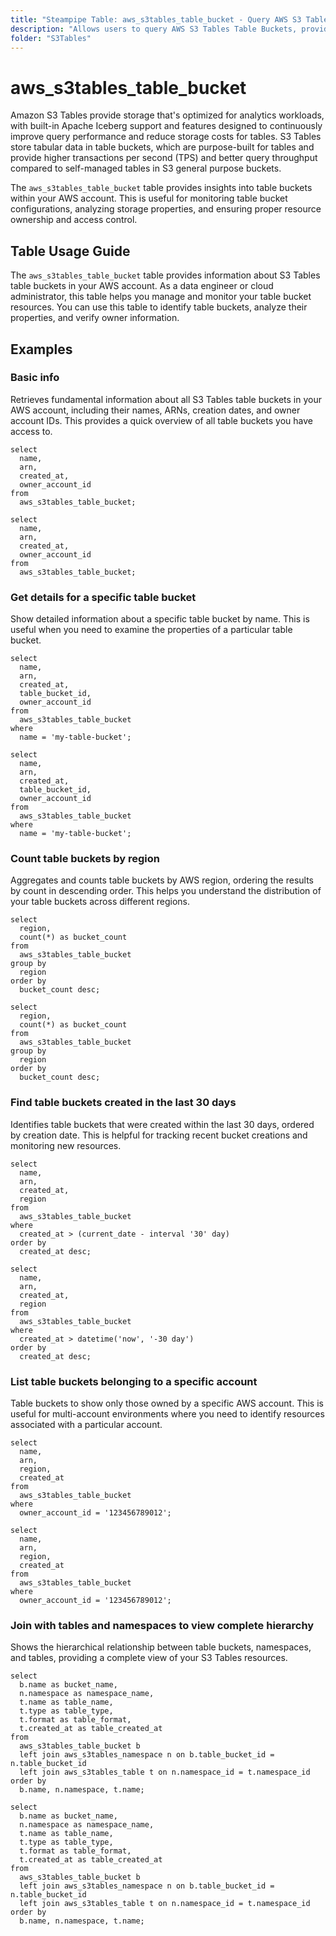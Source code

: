 ```yaml
---
title: "Steampipe Table: aws_s3tables_table_bucket - Query AWS S3 Tables Table Buckets using SQL"
description: "Allows users to query AWS S3 Tables Table Buckets, providing information about the configuration, settings, and properties of your S3 table buckets."
folder: "S3Tables"
---
```


# aws_s3tables_table_bucket

Amazon S3 Tables provide storage that's optimized for analytics workloads, with built-in Apache Iceberg support and features designed to continuously improve query performance and reduce storage costs for tables. S3 Tables store tabular data in table buckets, which are purpose-built for tables and provide higher transactions per second (TPS) and better query throughput compared to self-managed tables in S3 general purpose buckets.

The `aws_s3tables_table_bucket` table provides insights into table buckets within your AWS account. This is useful for monitoring table bucket configurations, analyzing storage properties, and ensuring proper resource ownership and access control.

## Table Usage Guide

The `aws_s3tables_table_bucket` table provides information about S3 Tables table buckets in your AWS account. As a data engineer or cloud administrator, this table helps you manage and monitor your table bucket resources. You can use this table to identify table buckets, analyze their properties, and verify owner information.

## Examples

### Basic info
Retrieves fundamental information about all S3 Tables table buckets in your AWS account, including their names, ARNs, creation dates, and owner account IDs. This provides a quick overview of all table buckets you have access to.

```sql+postgres
select
  name,
  arn,
  created_at,
  owner_account_id
from
  aws_s3tables_table_bucket;
```

```sql+sqlite
select
  name,
  arn,
  created_at,
  owner_account_id
from
  aws_s3tables_table_bucket;
```

### Get details for a specific table bucket
Show detailed information about a specific table bucket by name. This is useful when you need to examine the properties of a particular table bucket.

```sql+postgres
select
  name,
  arn,
  created_at,
  table_bucket_id,
  owner_account_id
from
  aws_s3tables_table_bucket
where
  name = 'my-table-bucket';
```

```sql+sqlite
select
  name,
  arn,
  created_at,
  table_bucket_id,
  owner_account_id
from
  aws_s3tables_table_bucket
where
  name = 'my-table-bucket';
```

### Count table buckets by region
Aggregates and counts table buckets by AWS region, ordering the results by count in descending order. This helps you understand the distribution of your table buckets across different regions.

```sql+postgres
select
  region,
  count(*) as bucket_count
from
  aws_s3tables_table_bucket
group by
  region
order by
  bucket_count desc;
```

```sql+sqlite
select
  region,
  count(*) as bucket_count
from
  aws_s3tables_table_bucket
group by
  region
order by
  bucket_count desc;
```

### Find table buckets created in the last 30 days
Identifies table buckets that were created within the last 30 days, ordered by creation date. This is helpful for tracking recent bucket creations and monitoring new resources.

```sql+postgres
select
  name,
  arn,
  created_at,
  region
from
  aws_s3tables_table_bucket
where
  created_at > (current_date - interval '30' day)
order by
  created_at desc;
```

```sql+sqlite
select
  name,
  arn,
  created_at,
  region
from
  aws_s3tables_table_bucket
where
  created_at > datetime('now', '-30 day')
order by
  created_at desc;
```

### List table buckets belonging to a specific account
Table buckets to show only those owned by a specific AWS account. This is useful for multi-account environments where you need to identify resources associated with a particular account.

```sql+postgres
select
  name,
  arn,
  region,
  created_at
from
  aws_s3tables_table_bucket
where
  owner_account_id = '123456789012';
```

```sql+sqlite
select
  name,
  arn,
  region,
  created_at
from
  aws_s3tables_table_bucket
where
  owner_account_id = '123456789012';
```

### Join with tables and namespaces to view complete hierarchy
Shows the hierarchical relationship between table buckets, namespaces, and tables, providing a complete view of your S3 Tables resources.

```sql+postgres
select
  b.name as bucket_name,
  n.namespace as namespace_name,
  t.name as table_name,
  t.type as table_type,
  t.format as table_format,
  t.created_at as table_created_at
from
  aws_s3tables_table_bucket b
  left join aws_s3tables_namespace n on b.table_bucket_id = n.table_bucket_id
  left join aws_s3tables_table t on n.namespace_id = t.namespace_id
order by
  b.name, n.namespace, t.name;
```

```sql+sqlite
select
  b.name as bucket_name,
  n.namespace as namespace_name,
  t.name as table_name,
  t.type as table_type,
  t.format as table_format,
  t.created_at as table_created_at
from
  aws_s3tables_table_bucket b
  left join aws_s3tables_namespace n on b.table_bucket_id = n.table_bucket_id
  left join aws_s3tables_table t on n.namespace_id = t.namespace_id
order by
  b.name, n.namespace, t.name;
```
